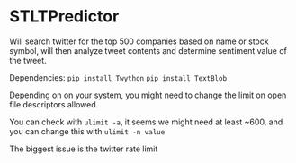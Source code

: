 # STLTPredictor

Will search twitter for the top 500 companies based on name or stock symbol, will then analyze tweet contents and determine sentiment value of the tweet.


Dependencies:
`pip install Twython`
`pip install TextBlob`

Depending on on your system, you might need to change the limit on open file descriptors allowed.

You can check with `ulimit -a`, it seems we might need at least ~600, and you can change this with `ulimit -n value`

The biggest issue is the twitter rate limit
